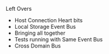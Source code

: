 
Left Overs

- Host Connection Heart bits
- Local Storage Event Bus
- Bringing all together
- Tests running with Same Event Bus
- Cross Domain Bus
